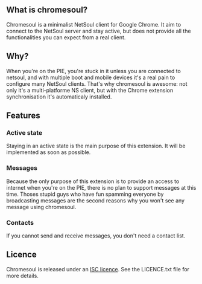 ## What is chromesoul?

Chromesoul is a minimalist NetSoul client for Google Chrome. It aim to connect to the NetSoul server and stay active, but does not provide all the functionalities you can expect from a real client.


## Why?

When you're on the PIE, you're stuck in it unless you are connected to netsoul, and with multiple boot and mobile devices it's a real pain to configure many NetSoul clients. That's why chromesoul is awesome: not only it's a multi-platforme NS client, but with the Chrome extension synchronisation it's automaticaly installed.


## Features

### Active state
Staying in an active state is the main purpose of this extension. It will be implemented as soon as possible.

### Messages
Because the only purpose of this extension is to provide an access to internet when you're on the PIE, there is no plan to support messages at this time. Thoses stupid guys who have fun spamming everyone by broadcasting messages are the second reasons why you won't see any message using chromesoul.

### Contacts
If you cannot send and receive messages, you don't need a contact list.


## Licence

Chromesoul is released under an [ISC licence](http://en.wikipedia.org/wiki/ISC_license "ISC licence"). See the LICENCE.txt file for more details.
